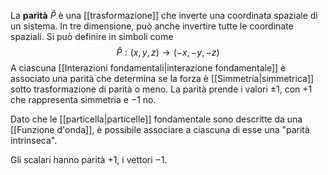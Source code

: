 La **parità** $\hat{P}$ è una [[trasformazione]] che inverte una coordinata spaziale di un sistema. In tre dimensione, può anche invertire tutte le coordinate spaziali. Si può definire in simboli come
$$\hat{P}:(x,y,z) \rightarrow (-x,-y,-z)$$
A ciascuna [[Interazioni fondamentali|interazione fondamentale]] è associato una parità che determina se la forza è [[Simmetria|simmetrica]] sotto trasformazione di parità o meno. La parità prende i valori $\pm1$, con $+1$ che rappresenta simmetria e $-1$ no.

Dato che le [[particella|particelle]] fondamentale sono descritte da una [[Funzione d'onda]], è possibile associare a ciascuna di esse una "parità intrinseca".

Gli scalari hanno parità $+1$, i vettori $-1$.
